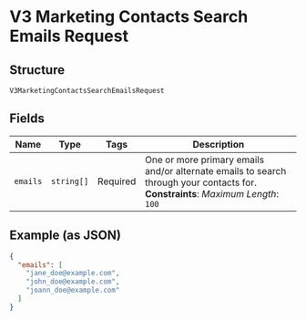 
# V3 Marketing Contacts Search Emails Request

## Structure

`V3MarketingContactsSearchEmailsRequest`

## Fields

| Name | Type | Tags | Description |
|  --- | --- | --- | --- |
| `emails` | `string[]` | Required | One or more primary emails and/or alternate emails to search through your contacts for.<br>**Constraints**: *Maximum Length*: `100` |

## Example (as JSON)

```json
{
  "emails": [
    "jane_doe@example.com",
    "john_doe@example.com",
    "joann_doe@example.com"
  ]
}
```

